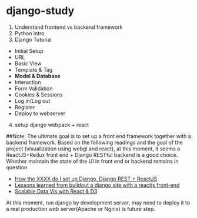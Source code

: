 # django-study

1. Understand frontend vs backend framework 
2. Python intro
3. Django Tutorial
  * Initial Setup
  * URL
  * Basic View
  * Template & Tag
  * __Model & Database__
  * Interaction
  * Form Validation
  * Cookies & Sessions
  * Log in/Log out
  * Register
  * Deploy to webserver
4. setup django webpack + react

##Note: 
The ultimate goal is to set up a front end framework together with a backend framework. Based on the following readings and the goal of the project (visualization using webgl and react), at this moment, it seems a ReactJS+Redux front end + Django RESTful backend is a good choice. Whether maintain the state of the UI in front end or backend remains in question.

 * [How the XXXX do I set up Django, Django REST + ReactJS](http://gregblogs.com/how-django-reactjs-and-browserify/)
 * [Lessons learned from buildout a django site with a reactjs front-end](http://reinout.vanrees.org/weblog/2015/08/31/django-site-with-javascript-frontend.html)
 * [Scalable Data Vis with React & D3](https://www.codementor.io/reactjs/tutorial/3-steps-scalable-data-visualization-react-js-d3-js)

At this moment, run django by development server, may need to deploy it to a real production web server(Apache or Ngnix) is future step.
